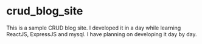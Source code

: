 # crud_blog_site

This is a sample CRUD blog site. I developed it in a day while learning ReactJS, ExpressJS and mysql. I have planning on developing it day by day.
